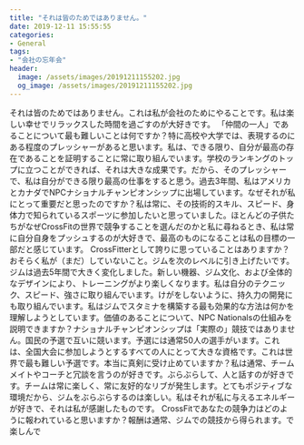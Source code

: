 ```yaml
---
title: "それは皆のためではありません。"
date: 2019-12-11 15:55:55
categories:
- General
tags:
- "会社の忘年会"
header:
  image: /assets/images/20191211155202.jpg
  og_image: /assets/images/20191211155202.jpg
---
```


それは皆のためではありません。これは私が会社のためにやることです。私は楽しい幸せでリラックスした時間を過ごすのが大好きです。 「仲間の一人」であることについて最も難しいことは何ですか？特に高校や大学では、表現するのにある程度のプレッシャーがあると思います。私は、できる限り、自分が最高の存在であることを証明することに常に取り組んでいます。学校のランキングのトップに立つことができれば、それは大きな成果です。だから、そのプレッシャーで、私は自分ができる限り最高の仕事をすると思う。過去3年間、私はアメリカとカナダでNPCナショナルチャンピオンシップに出場しています。なぜそれが私にとって重要だと思ったのですか？私は常に、その技術的スキル、スピード、身体力で知られているスポーツに参加したいと思っていました。ほとんどの子供たちがなぜCrossFitの世界で競争することを選んだのかと私に尋ねるとき、私は常に自分自身をプッシュするのが大好きで、最高のものになることは私の目標の一部だと感じています。 CrossFitterとして誇りに思っていることはありますか？おそらく私が（まだ）していないこと。ジムを次のレベルに引き上げたいです。ジムは過去5年間で大きく変化しました。新しい機器、ジム文化、および全体的なデザインにより、トレーニングがより楽しくなります。私は自分のテクニック、スピード、強さに取り組んでいます。けがをしないように、持久力の開発にも取り組んでいます。私はジムでスタミナを構築する最も効果的な方法は何かを理解しようとしています。価値のあることについて、NPC Nationalsの仕組みを説明できますか？ナショナルチャンピオンシップは「実際の」競技ではありません。国民の予選で互いに競います。予選には通常50人の選手がいます。これは、全国大会に参加しようとするすべての人にとって大きな資格です。これは世界で最も難しい予選です。本当に真剣に受け止めていますか？私は通常、チームメイトやコーチと冗談を言うのが好きです。ぶらぶらして、人と話すのが好きです。チームは常に楽しく、常に友好的なリブが発生します。とてもポジティブな環境だから、ジムをぶらぶらするのは楽しい。私はそれが私に与えるエネルギーが好きで、それは私が感謝したものです。 CrossFitであなたの競争力はどのように報われていると思いますか？報酬は通常、ジムでの競技から得られます。で楽しんで
